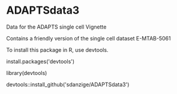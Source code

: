 # ADAPTSdata3
Data for the ADAPTS single cell Vignette

Contains a friendly version of the single cell dataset E-MTAB-5061

To install this package in R, use devtools.

install.packages('devtools')

library(devtools)

devtools::install_github('sdanzige/ADAPTSdata3')
